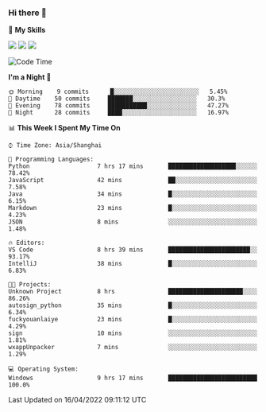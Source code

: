### Hi there 👋

🌟 **My Skills**

![](https://img.shields.io/badge/-Python-3e74a2?style=flat-square&logo=Python&logoColor=fff)
![](https://img.shields.io/badge/-Linux-000000?style=flat-square&logo=Linux&logoColor=fff)
![](https://img.shields.io/badge/-Docker-2496ED?style=flat-square&logo=Docker&logoColor=fff)

<!--START_SECTION:waka-->
![Code Time](http://img.shields.io/badge/Code%20Time-47%20hrs%2043%20mins-blue)

**I'm a Night 🦉** 

```text
🌞 Morning    9 commits      █░░░░░░░░░░░░░░░░░░░░░░░░   5.45% 
🌆 Daytime    50 commits     ███████░░░░░░░░░░░░░░░░░░   30.3% 
🌃 Evening    78 commits     ███████████░░░░░░░░░░░░░░   47.27% 
🌙 Night      28 commits     ████░░░░░░░░░░░░░░░░░░░░░   16.97%

```


📊 **This Week I Spent My Time On** 

```text
⌚︎ Time Zone: Asia/Shanghai

💬 Programming Languages: 
Python                   7 hrs 17 mins       ███████████████████░░░░░░   78.42% 
JavaScript               42 mins             ██░░░░░░░░░░░░░░░░░░░░░░░   7.58% 
Java                     34 mins             █░░░░░░░░░░░░░░░░░░░░░░░░   6.15% 
Markdown                 23 mins             █░░░░░░░░░░░░░░░░░░░░░░░░   4.23% 
JSON                     8 mins              ░░░░░░░░░░░░░░░░░░░░░░░░░   1.48%

🔥 Editors: 
VS Code                  8 hrs 39 mins       ███████████████████████░░   93.17% 
IntelliJ                 38 mins             █░░░░░░░░░░░░░░░░░░░░░░░░   6.83%

🐱‍💻 Projects: 
Unknown Project          8 hrs               █████████████████████░░░░   86.26% 
autosign_python          35 mins             █░░░░░░░░░░░░░░░░░░░░░░░░   6.34% 
fuckyouanlaiye           23 mins             █░░░░░░░░░░░░░░░░░░░░░░░░   4.29% 
sign                     10 mins             ░░░░░░░░░░░░░░░░░░░░░░░░░   1.81% 
wxappUnpacker            7 mins              ░░░░░░░░░░░░░░░░░░░░░░░░░   1.29%

💻 Operating System: 
Windows                  9 hrs 17 mins       █████████████████████████   100.0%

```


 Last Updated on 16/04/2022 09:11:12 UTC
<!--END_SECTION:waka-->


<!--
**Shigure19/Shigure19** is a ✨ _special_ ✨ repository because its `README.md` (this file) appears on your GitHub profile.

Here are some ideas to get you started:

- 🔭 I’m currently working on ...
- 🌱 I’m currently learning ...
- 👯 I’m looking to collaborate on ...
- 🤔 I’m looking for help with ...
- 💬 Ask me about ...
- 📫 How to reach me: ...
- 😄 Pronouns: ...
- ⚡ Fun fact: ...
-->
